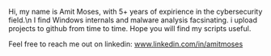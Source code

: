 Hi, my name is Amit Moses, with 5+ years of expirience in the cybersecurity field.\n
I find Windows internals and malware analysis facsinating.
i upload projects to github from time to time.
Hope you will find my scripts useful.

Feel free to reach me out on linkedin: www.linkedin.com/in/amitmoses




<!---
wh1teone/wh1teone is a ✨ special ✨ repository because its `README.md` (this file) appears on your GitHub profile.
You can click the Preview link to take a look at your changes.
--->

